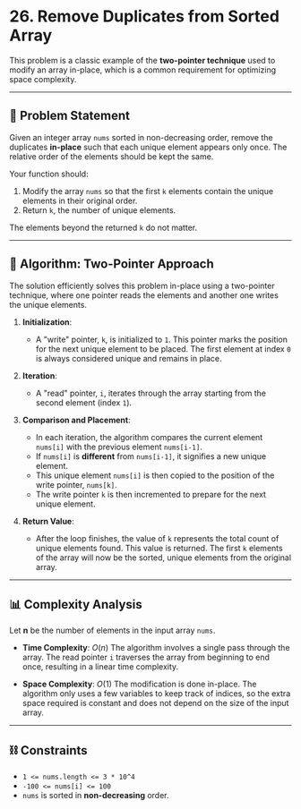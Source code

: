 # 26. Remove Duplicates from Sorted Array

This problem is a classic example of the **two-pointer technique** used to modify an array in-place, which is a common requirement for optimizing space complexity.

---

## 📝 Problem Statement

Given an integer array `nums` sorted in non-decreasing order, remove the duplicates **in-place** such that each unique element appears only once. The relative order of the elements should be kept the same.

Your function should:
1.  Modify the array `nums` so that the first `k` elements contain the unique elements in their original order.
2.  Return `k`, the number of unique elements.

The elements beyond the returned `k` do not matter.

---

## 🚀 Algorithm: Two-Pointer Approach

The solution efficiently solves this problem in-place using a two-pointer technique, where one pointer reads the elements and another one writes the unique elements.

1.  **Initialization**:
    * A "write" pointer, `k`, is initialized to `1`. This pointer marks the position for the next unique element to be placed. The first element at index `0` is always considered unique and remains in place.

2.  **Iteration**:
    * A "read" pointer, `i`, iterates through the array starting from the second element (index `1`).

3.  **Comparison and Placement**:
    * In each iteration, the algorithm compares the current element `nums[i]` with the previous element `nums[i-1]`.
    * If `nums[i]` is **different** from `nums[i-1]`, it signifies a new unique element.
    * This unique element `nums[i]` is then copied to the position of the write pointer, `nums[k]`.
    * The write pointer `k` is then incremented to prepare for the next unique element.

4.  **Return Value**:
    * After the loop finishes, the value of `k` represents the total count of unique elements found. This value is returned. The first `k` elements of the array will now be the sorted, unique elements from the original array.

---

## 📊 Complexity Analysis

Let **n** be the number of elements in the input array `nums`.

* **Time Complexity**: $O(n)$
    The algorithm involves a single pass through the array. The read pointer `i` traverses the array from beginning to end once, resulting in a linear time complexity.

* **Space Complexity**: $O(1)$
    The modification is done in-place. The algorithm only uses a few variables to keep track of indices, so the extra space required is constant and does not depend on the size of the input array.

---

## ⛓️ Constraints

* `1 <= nums.length <= 3 * 10^4`
* `-100 <= nums[i] <= 100`
* `nums` is sorted in **non-decreasing** order.
